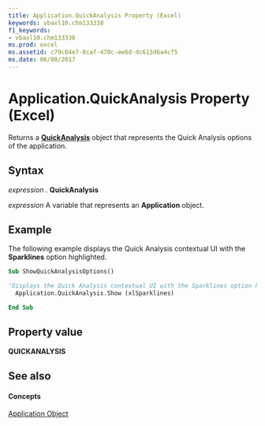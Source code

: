 ```yaml
---
title: Application.QuickAnalysis Property (Excel)
keywords: vbaxl10.chm133338
f1_keywords:
- vbaxl10.chm133338
ms.prod: excel
ms.assetid: c79c04e7-0caf-470c-ee6d-dc613d6a4cf5
ms.date: 06/08/2017
---
```



# Application.QuickAnalysis Property (Excel)

Returns a  **[QuickAnalysis](Excel.quickanalysis.md)** object that represents the Quick Analysis options of the application.


## Syntax

 _expression_ . **QuickAnalysis**

 _expression_ A variable that represents an **Application** object.


## Example

The following example displays the Quick Analysis contextual UI with the  **Sparklines** option highlighted.


```vb
Sub ShowQuickAnalysisOptions()

'Displays the Quick Analysis contextual UI with the Sparklines option highlighted.
  Application.QuickAnalysis.Show (xlSparklines)

End Sub
```


## Property value

 **QUICKANALYSIS**


## See also


#### Concepts


[Application Object](Excel.Application(objec).md)

